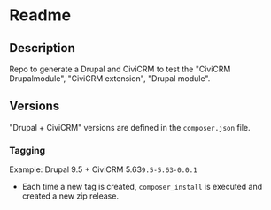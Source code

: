 # Readme

## Description

Repo to generate a Drupal and CiviCRM to test the "CiviCRM Drupalmodule", "CiviCRM extension", "Drupal module".

## Versions

"Drupal + CiviCRM" versions are defined in the `composer.json` file.

### Tagging

Example: Drupal 9.5 + CiviCRM 5.63`9.5-5.63-0.0.1`

- Each time a new tag is created, `composer_install` is executed and created a new zip release.
